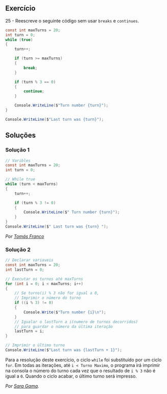 ## Exercício

25 - Reescreve o seguinte código sem usar `breaks` e `continues`.

```cs
const int maxTurns = 20;
int turn = 0;
while (true)
{
    turn++;

    if (turn >= maxTurns)
    {
        break;
    }

    if (turn % 3 == 0)
    {
        continue;
    }

    Console.WriteLine($"Turn number {turn}");
}

Console.WriteLine($"Last turn was {turn}");
```

## Soluções

### Solução 1

```cs
// Varibles
const int maxTurns = 20;
int turn = 0;

// While true 
while (turn < maxTurns)
{
	turn++;

	if (turn % 3 != 0)
	{
		Console.WriteLine($" Turn number {turn}");
	}
}
Console.WriteLine($" Last turn was {turn} ");
```

*Por [Tomás Franco](https://github.com/ThomasFranque)*

### Solução 2

```cs
// Declarar variaveis
const int maxTurns = 20;
int lastTurn = 0;

// Executar os turnos até maxTurns
for (int i = 0; i < maxTurns; i++)
{
    // Se turno(i) % 3 não for igual a 0,
    // Imprimir o número do turno
    if ((i % 3) != 0)
    {
        Console.Write($"Turn number {i}\n");
    }
    // Igualar o lastTurn a i(numero de turnos decorridos) 
    // para guardar o número da última iteração 
    lastTurn = i;
}

// Imprimir o último turno
Console.WriteLine($"Last turn was {lastTurn + 1}");
```

Para a resolução deste exercício, o ciclo `while` foi substituído 
por um ciclo `for`.
Em todas as iterações, até `i < Turno Maximo`, o programa irá 
imprimir na consola o número do turno cada vez que o resultado 
de `i % 3` não é igual a `0`. Quando o ciclo acabar, o último turno
será impresso.

*Por [Sara Gama](https://github.com/serapinta).*
